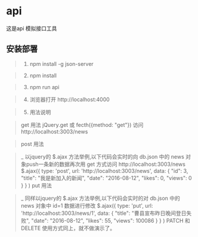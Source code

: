 # api
这是api 模拟接口工具

## 安装部署

> 1. npm install -g json-server

> 2. npm install

> 3. npm run api

> 4. 浏览器打开 http://localhost:4000

> 5. 用法说明

> get 用法 
  jQuery.get 或 fecth({method: "get"}) 访问 http://localhost:3003/news 
  
> post 用法

>_   以jquery的 $.ajax 方法举例,以下代码会实时的向 db.json 中的 news 对象push一条新的数据再次用 get 方式访问
                                    http://localhost:3003/news
                                    $.ajax({
                                    type: 'post',
                                    url: 'http://localhost:3003/news',
                                    data: {
                                    "id": 3,
                                    "title": "我是新加入的新闻",
                                    "date": "2016-08-12",
                                    "likes": 0,
                                    "views": 0
                                    }
                                    }
                                    )
> put 用法

>_ 同样以jquery的 $.ajax 方法举例,以下代码会实时的对 db.json 中的 news 对象中 id=1 数据进行修改
      $.ajax({
                                    type: 'put',
                                    url: 'http://localhost:3003/news/1',
                                    data: {
                                    "title": "曹县宣布昨日晚间登日失败",
                                    "date": "2016-08-12",
                                    "likes": 55,
                                    "views": 100086
                                    }
                                    }
                                    )
> PATCH 和 DELETE 使用方式同上，就不做演示了。
  
